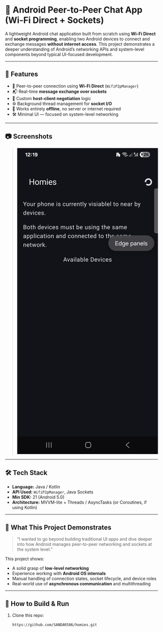 # 📡 Android Peer-to-Peer Chat App (Wi-Fi Direct + Sockets)

A lightweight Android chat application built from scratch using **Wi-Fi Direct** and **socket programming**, enabling two Android devices to connect and exchange messages **without internet access**. This project demonstrates a deeper understanding of Android’s networking APIs and system-level components beyond typical UI-focused development.

---

## 🚀 Features

- 🔌 Peer-to-peer connection using **Wi-Fi Direct** (`WifiP2pManager`)
- 📬 Real-time **message exchange over sockets**
- 🧠 Custom **host-client negotiation** logic
- ⚙️ Background thread management for **socket I/O**
- 📶 Works entirely **offline**, no server or internet required
- 🛠️ Minimal UI — focused on system-level networking

---

## 📷 Screenshots

> ![Home Screen](https://raw.githubusercontent.com/SANDAR586/homies/main/home.png)


---

## 🛠️ Tech Stack

- **Language:** Java / Kotlin
- **API Used:** `WifiP2pManager`, Java Sockets
- **Min SDK:** 21 (Android 5.0)
- **Architecture:** MVVM-lite + Threads / AsyncTasks (or Coroutines, if using Kotlin)

---

## 🧠 What This Project Demonstrates

> “I wanted to go beyond building traditional UI apps and dive deeper into how Android manages peer-to-peer networking and sockets at the system level.”

This project shows:
- A solid grasp of **low-level networking**
- Experience working with **Android OS internals**
- Manual handling of connection states, socket lifecycle, and device roles
- Real-world use of **asynchronous communication** and multithreading

---

## 📲 How to Build & Run

1. Clone this repo:
   ```bash
   https://github.com/SANDAR586/homies.git

